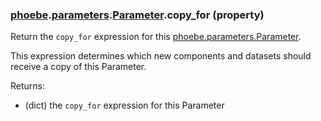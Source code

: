 ### [phoebe](phoebe.md).[parameters](phoebe.parameters.md).[Parameter](phoebe.parameters.Parameter.md).copy_for (property)




Return the `copy_for` expression for this [phoebe.parameters.Parameter](phoebe.parameters.Parameter.md).

This expression determines which new components and datasets should
receive a copy of this Parameter.

Returns:
* (dict) the `copy_for` expression for this Parameter

